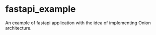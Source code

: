 # fastapi_example
An example of fastapi application with the idea of implementing Onion architecture.
